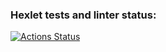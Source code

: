 ### Hexlet tests and linter status:
[![Actions Status](https://github.com/pivchanskoe1010/python-project-49/workflows/hexlet-check/badge.svg)](https://github.com/pivchanskoe1010/python-project-49/actions)